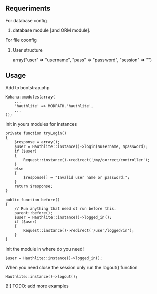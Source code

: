 ## Requeriments
For database config 

1. database module [and ORM module].

For file coonfig

1. User structure

	array("user" => "username", "pass" => "password", "session" => "")

## Usage
Add to bootstrap.php

	Kohana::modules(array(
		...
		'hauthlite' => MODPATH.'hauthlite',
		...
	));
	
Init in yours modules for instances

	private function tryLogin()
	{
		$response = array();
		$user = Hauthlite::instance()->login($username, $password);
		if ($user)
		{
			Request::instance()->redirect('/my/correct/controller');
		}
		else
		{
			$response[] = "Invalid user name or password.";
		}
		return $response;
	}
	
	public function before()
	{
		// Run anything that need ot run before this.
		parent::before();
		$user = Hauthlite::instance()->logged_in();
		if ($user)
		{
			Request::instance()->redirect('/user/logged/in');
		}
	}
	
Init the module in where do you  need!

	$user = Hauthlite::instance()->logged_in();

When you need close the session only run the logout() function

	Hauthlite::instance()->logout();


[!!] TODO: add more examples
